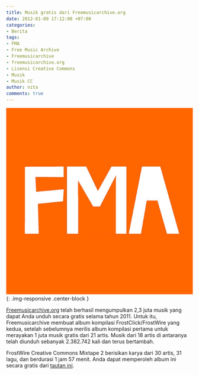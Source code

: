 ```yaml
---
title: Musik gratis dari Freemusicarchive.org
date: 2012-01-09 17:12:00 +07:00
categories:
- Berita
tags:
- FMA
- Free Music Archive
- Freemusicarchive
- freemusicarchive.org
- Lisensi Creative Commons
- Musik
- Musik CC
author: nita
comments: true
---
```


![orangesq.jpg](/uploads/orangesq.jpg){: .img-responsive .center-block }

[Freemusicarchive.org](http://freemusicarchive.org/) telah berhasil mengumpulkan 2,3 juta musik yang dapat Anda unduh secara gratis selama tahun 2011. Untuk itu, Freemusicarchive membuat album kompilasi FrostClick/FrostWire yang kedua, setelah sebelumnya merilis album kompilasi pertama untuk merayakan 1 juta musik gratis dari 21 artis. Musik dari 18 artis di antaranya telah diunduh sebanyak 2.382.742 kali dan terus bertambah.

FrostWire Creative Commons Mixtape 2 berisikan karya dari 30 artis, 31 lagu, dan berdurasi 1 jam 57 menit. Anda dapat memperoleh album ini secara gratis dari [tautan ini](http://freemusicarchive.org/curator/FrostClick/blog/FrostClick_presents_FrostWire_Creative_Commons_Mixtape_2_1966).
